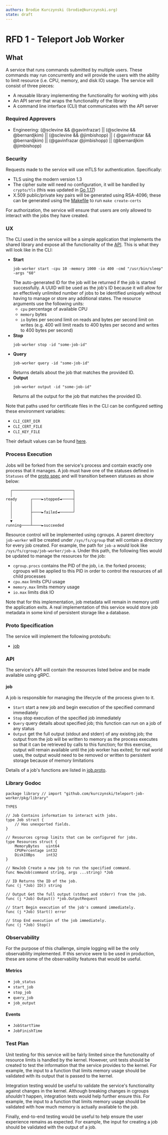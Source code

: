 ```yaml
---
authors: Brodie Kurczynski (brodie@kurczynski.org)
state: draft
---
```


# RFD 1 - Teleport Job Worker

## What

A service that runs commands submitted by multiple users. These commands may run concurrently and will provide the users
with the ability to limit resource (i.e. CPU, memory, and disk IO) usage. The service will consist of three pieces:

* A reusable library implementing the functionality for working with jobs
* An API server that wraps the functionality of the library
* A command line interface (CLI) that communicates with the API server

### Required Approvers

* Engineering: (@sclevine && @gavinfrazar) || (@sclevine && @bernardjkim) || (@sclevine && @jimbishopp) || (
  @gavinfrazar && @bernardjkim) || (@gavinfrazar @jimbishopp) || (@bernardjkim @jimbishopp)

### Security

Requests made to the service will use mTLS for authentication. Specifically:

* TLS using the modern version 1.3
* The cipher suite will need no configuration, it will be handled by `crypto/tls` (this was updated
  in [Go 1.17](https://go.dev/doc/go1.17#crypto/tls))
* X.509 public/private key pairs will be generated using RSA-4096; these can be generated using
  the [Makefile](../Makefile) to run `make create-certs`

For authorization, the service will ensure that users are only allowed to interact with the jobs they have created.

### UX

The CLI used in the service will be a simple application that implements the shared library and expose all the
functionality of the [API](#api). This is what they will look like in the CLI:

* **Start**
  ```shell
  job-worker start -cpu 10 -memory 1000 -io 400 -cmd "/usr/bin/sleep" -args "60"
  ```
  The auto-generated ID for the job will be returned if the job is started successfully. A UUID will be used as the
  job's ID because it will allow for an effectively unlimited number of jobs to be identified uniquely without having to
  manage or store any additional states. The resource arguments use the following units:
    * `cpu` percentage of available CPU
    * `memory` bytes
    * `io` bytes per second limit on reads and bytes per second limit on writes (e.g. 400 will limit reads to 400 bytes
      per second and writes to 400 bytes per second)
* **Stop**
  ```shell
  job-worker stop -id "some-job-id"
  ```
* **Query**
  ```shell
  job-worker query -id "some-job-id"
  ```
  Returns details about the job that matches the provided ID.
* **Output**
  ```shell
  job-worker output -id "some-job-id"
  ```
  Returns all the output for the job that matches the provided ID.

Note that paths used for certificate files in the CLI can be configured setting these environment variables:

* `CLI_CERT_DIR`
* `CLI_CERT_FILE`
* `CLI_KEY_FILE`

Their default values can be found [here](../pkg/config/certs.go).

### Process Execution

Jobs will be forked from the service's process and contain exactly one process that it manages. A job must have one of
the statuses defined in `Statuses` of the [proto spec](../api/proto/job/job.proto) and will transition between statuses
as show below:

```
  ┌───────────────────────────┐
  │                           │
ready      ┌────►stopped◄─────┤
  │        │                  │
  │        │                  │
  │        ├────►failed◄──────┘
  │        │                   
  ▼        │                   
running────┴────►succeeded     
```

Resource control will be implemented using cgroups. A parent directory `job-worker` will be created
under `/sys/fs/cgroup` that will contain a directory for every job created. For example, the path for `job-a` would look
like `/sys/fs/cgroup/job-worker/job-a`. Under this path, the following files would be updated to manage the resources
for the job:

* `cgroup.procs` contains the PID of the job, i.e. the forked process; cgroups will be applied to this PID in order to
  control the resources of all child processes
* `cpu.max` limits CPU usage
* `memory.max` limits memory usage
* `io.max` limits disk IO

Note that for this implementation, job metadata will remain in memory until the application exits. A real implementation
of this service would store job metadata in some kind of persistent storage like a database.

### Proto Specification

The service will implement the following protobufs:

* [job](../api/proto/job/job.proto)

### API

The service's API will contain the resources listed below and be made available using gRPC.

#### job

A job is responsible for managing the lifecycle of the process given to it.

* `Start` start a new job and begin execution of the specified command immediately
* `Stop` stop execution of the specified job immediately
* `Query` query details about specified job; this function can run on a job of any status
* `Output` get the full output (stdout and stderr) of any existing job; the output from the job will be written to
  memory as the process executes so that it can be retrieved by calls to this function; for this exercise, output will
  remain available until the job worker has exited; for real world uses, the output would need to be removed or written
  to persistent storage because of memory limitations

Details of a job's functions are listed in [job.proto](../api/proto/job/job.proto).

### Library Godoc

```
package library // import "github.com/kurczynski/teleport-job-worker/pkg/library"

TYPES

// Job Contains information to interact with jobs.
type Job struct {
	// Has unexported fields.
}

// Resources cgroup limits that can be configured for jobs.
type Resources struct {
	MemoryBytes   uint64
	CPUPercentage int32
	DiskIOBps     int32
}

// NewJob Create a new job to run the specified command.
func NewJob(command string, args ...string) *Job

// ID Returns the ID of the job.
func (j *Job) ID() string

// Output Get the full output (stdout and stderr) from the job.
func (j *Job) Output() *job.OutputRequest

// Start Begin execution of the job's command immediately.
func (j *Job) Start() error

// Stop End execution of the job immediately.
func (j *Job) Stop()
```

### Observability

For the purpose of this challenge, simple logging will be the only observability implemented. If this service were to be
used in production, these are some of the observability features that would be useful.

#### Metrics

* `job_status`
* `start_job`
* `stop_job`
* `query_job`
* `job_output`

#### Events

* `JobStartTime`
* `JobFinishTime`

### Test Plan

Unit testing for this service will be fairly limited since the functionality of resource limits is handled by the
kernel. However, unit tests should be created to test the information that the service provides to the kernel. For
example, the input to a function that limits memory usage should be validated with its output that is passed to the
kernel.

Integration testing would be useful to validate the service's functionality against changes in the kernel. Although
breaking changes in cgroups _shouldn't_ happen, integration tests would help further ensure this. For example, the input
to a function that limits memory usage should be validated with how much memory is actually available to the job.

Finally, end-to-end testing would be useful to help ensure the user experience remains as expected. For example, the
input for creating a job should be validated with the output of a job.
